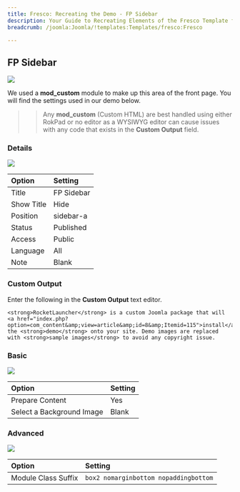 ```yaml
---
title: Fresco: Recreating the Demo - FP Sidebar
description: Your Guide to Recreating Elements of the Fresco Template for Joomla
breadcrumb: /joomla:Joomla/!templates:Templates/fresco:Fresco

---
```


FP Sidebar
-----
![][demo]

We used a **mod_custom** module to make up this area of the front page. You will find the settings used in our demo below.

>> Any **mod_custom** (Custom HTML) are best handled using either RokPad or no editor as a WYSIWYG editor can cause issues with any code that exists in the **Custom Output** field.

### Details
![][demo2]

| Option            | Setting            |  
| :---------------- | :----------------- |  
| Title             | FP Sidebar         |  
| Show Title        | Hide               |  
| Position          | sidebar-a          |  
| Status            | Published          |  
| Access            | Public             |   
| Language          | All                |  
| Note              | Blank              |

### Custom Output
Enter the following in the **Custom Output** text editor.

~~~
<strong>RocketLauncher</strong> is a custom Joomla package that will <a href="index.php?option=com_content&amp;view=article&amp;id=8&amp;Itemid=115">install</a> the <strong>demo</strong> onto your site. Demo images are replaced with <strong>sample images</strong> to avoid any copyright issue.
~~~

### Basic
![][demo3]

| Option                    | Setting |  
| :------------------------ | :------ |  
| Prepare Content           | Yes     |  
| Select a Background Image | Blank   |

### Advanced
![][demo4]

| Option              | Setting                               |  
| :------------------ | :------------------------------------ |  
| Module Class Suffix | `box2 nomarginbottom nopaddingbottom` |  

[demo]: assets/demo_8.jpeg
[demo2]: assets/sidebar_1.jpeg
[demo3]: assets/sidebar_2.jpeg
[demo4]: assets/sidebar_3.jpeg
